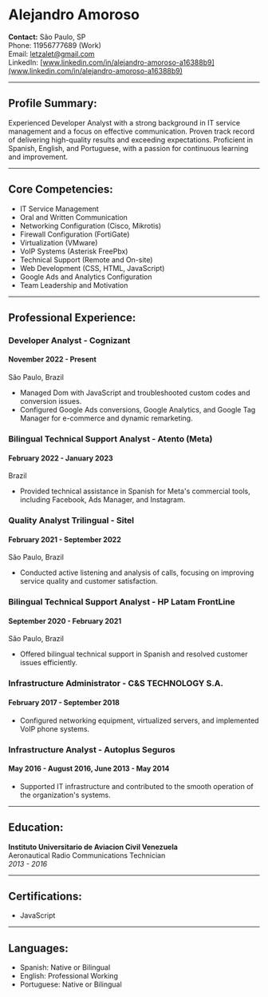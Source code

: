 # Alejandro Amoroso

**Contact:**
São Paulo, SP  
Phone: 11956777689 (Work)  
Email: letzalet@gmail.com  
LinkedIn: [www.linkedin.com/in/alejandro-amoroso-a16388b9](www.linkedin.com/in/alejandro-amoroso-a16388b9)

---

## Profile Summary:

Experienced Developer Analyst with a strong background in IT service management and a focus on effective communication. Proven track record of delivering high-quality results and exceeding expectations. Proficient in Spanish, English, and Portuguese, with a passion for continuous learning and improvement.

---

## Core Competencies:

- IT Service Management
- Oral and Written Communication
- Networking Configuration (Cisco, Mikrotis)
- Firewall Configuration (FortiGate)
- Virtualization (VMware)
- VoIP Systems (Asterisk FreePbx)
- Technical Support (Remote and On-site)
- Web Development (CSS, HTML, JavaScript)
- Google Ads and Analytics Configuration
- Team Leadership and Motivation

---

## Professional Experience:

### Developer Analyst - Cognizant
#### November 2022 - Present
São Paulo, Brazil

- Managed Dom with JavaScript and troubleshooted custom codes and conversion issues.
- Configured Google Ads conversions, Google Analytics, and Google Tag Manager for e-commerce and dynamic remarketing.

### Bilingual Technical Support Analyst - Atento (Meta)
#### February 2022 - January 2023
Brazil

- Provided technical assistance in Spanish for Meta's commercial tools, including Facebook, Ads Manager, and Instagram.

### Quality Analyst Trilingual - Sitel
#### February 2021 - September 2022
São Paulo, Brazil

- Conducted active listening and analysis of calls, focusing on improving service quality and customer satisfaction.

### Bilingual Technical Support Analyst - HP Latam FrontLine
#### September 2020 - February 2021
São Paulo, Brazil

- Offered bilingual technical support in Spanish and resolved customer issues efficiently.

### Infrastructure Administrator - C&S TECHNOLOGY S.A.
#### February 2017 - September 2018
- Configured networking equipment, virtualized servers, and implemented VoIP phone systems.

### Infrastructure Analyst - Autoplus Seguros
#### May 2016 - August 2016, June 2013 - May 2014
- Supported IT infrastructure and contributed to the smooth operation of the organization's systems.

---

## Education:

**Instituto Universitario de Aviacion Civil Venezuela**  
Aeronautical Radio Communications Technician  
*2013 - 2016*

---

## Certifications:

- JavaScript

---

## Languages:

- Spanish: Native or Bilingual
- English: Professional Working
- Portuguese: Native or Bilingual
